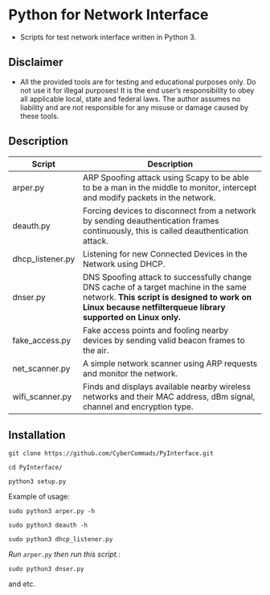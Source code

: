 # Python for Network Interface
* Scripts for test network interface written in Python 3.

## Disclaimer
* All the provided tools are for testing and educational purposes only. Do not use it for illegal purposes! It is the end user’s responsibility to obey all applicable local, state and federal laws. The author assumes no liability and are not responsible for any misuse or damage caused by these tools.

## Description
| Script            | Description |
|-------------------|-------------|
| arper.py          | ARP Spoofing attack using Scapy to be able to be a man in the middle to monitor, intercept and modify packets in the network.|
| deauth.py         | Forcing devices to disconnect from a network by sending deauthentication frames continuously, this is called deauthentication attack.|
| dhcp_listener.py  | Listening for new Connected Devices in the Network using DHCP. |
| dnser.py          | DNS Spoofing attack to successfully change DNS cache of a target machine in the same network. **This script is designed to work on Linux because netfilterqueue library supported on Linux only.**|
| fake_access.py    | Fake access points and fooling nearby devices by sending valid beacon frames to the air. |
| net_scanner.py    | A simple network scanner using ARP requests and monitor the network. |
| wifi_scanner.py   | Finds and displays available nearby wireless networks and their MAC address, dBm signal, channel and encryption type.|


## Installation
```
git clone https://github.com/CyberCommads/PyInterface.git
```
```
cd PyInterface/
```
```
python3 setup.py
```

Example of usage:
```
sudo python3 arper.py -h
```
```
sudo python3 deauth -h
```
```
sudo python3 dhcp_listener.py
```

_Run `arper.py` then run this script.:_
```
sudo python3 dnser.py
```
and etc.